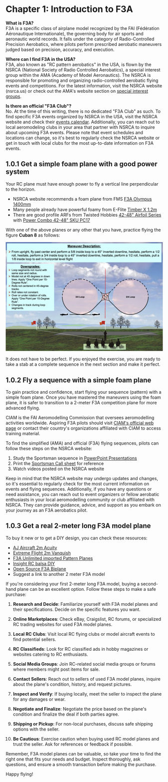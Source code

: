 # Chapter 1: Introduction to F3A

**What is F3A?**  
F3A is a specific class of airplane model recognized by the FAI (Fédération Aéronautique Internationale), the governing body for air sports and aeronautic world records. It falls under the category of Radio-Controlled Precision Aerobatics, where pilots perform prescribed aerobatic maneuvers judged based on precision, accuracy, and execution.

**Where can I find F3A in the USA?**  
F3A, also known as "RC pattern aerobatics" in the USA, is flown by the NSRCA (National Society of Radio Controlled Aerobatics), a special interest group within the AMA (Academy of Model Aeronautics). The NSRCA is responsible for promoting and organizing radio-controlled aerobatic flying events and competitions. For the latest information, visit the NSRCA website (nsrca.us) or check out the AMA's website section on [special interest groups](https://www.modelaircraft.org/about-ama/ama-organization/special-interest-groups).

**Is there an official "F3A Club"?**  
No. At the time of this writing, there is no dedicated "F3A Club" as such. To find specific F3A events organized by NSRCA in the USA, visit the NSRCA website and check their [events calendar](https://nsrca.us/index.php/eventsnewmenu/list-events). Additionally, you can reach out to local aeromodeling clubs in your area that partner with NSRCA to inquire about upcoming F3A events. Please note that event schedules and locations can change, so it's best to regularly check the NSRCA website or get in touch with local clubs for the most up-to-date information on F3A events.


## 1.0.1 Get a simple foam plane with a good power system 

Your RC plane must have enough power to fly a vertical line perpendicular to the horizon.

- NSRCA website recommends a foam plane from FMS [F3A Olympus 1400mm](https://www.horizonhobby.com/product/f3a-olympus-pnp-1400mm/FMM067P2.html)
- Many people already have powerful foamy from E-Flite [Timber X 1.2m](https://www.horizonhobby.com/product/timber-x-1.2m-pnp/EFL3875.html)
- There are good profile ARFs from Twisted Hobbies [42-48" Airfoil Series](https://twistedhobbys.com/airplanes/3d-monoplanes/42-48-airfoild-series/) with [Power Combo 42-48" SKU PC17](https://twistedhobbys.com/power-combo-42-48-mono-models/)

With one of the above planes or any other that you have, practice flying the figure **Cuban 8** as follows:

![cuban-8.png](images/cuban-8.png)

It does not have to be perfect. If you enjoyed the exercise, you are ready to take a stab at a complete sequence in the next section and make it perfect.


## 1.0.2 Fly a sequence with a simple foam plane

To gain practice and confidence, start flying your sequence (pattern) with a simple foam plane. Once you have mastered the maneuvers using the foam plane, it is safer to transition to a 2-meter F3A competition plane for more advanced flying.

CIAM is the FAI Aeromodelling Commission that oversees aeromodelling activities worldwide. Aspiring F3A pilots should visit [CIAM's official web page](https://www.fai.org/page/f3-aerobatics-training-material-judges) or contact their country's organizations affiliated with CIAM to access training material.

To find the simplified (AMA) and official (F3A) flying sequences, pilots can follow these steps on the NSRCA website:

1. Study the Sportsman sequence in [PowerPoint Presentations](https://nsrca.us/index.php/flying/sequences/powerpoints)
2. Print the [Sportsman Call sheet](https://nsrca.us/index.php/flying/sequences/call-sheets-and-aresti/sportsman-call-sheet) for reference
3. Watch videos posted on the NSRCA website

Keep in mind that the NSRCA website may undergo updates and changes, so it's essential to regularly check for the most current information on events and flying sequences. Additionally, if you have any questions or need assistance, you can reach out to event organizers or fellow aerobatic enthusiasts in your local aeromodelling community or club affiliated with NSRCA. They can provide guidance, advice, and support as you embark on your journey as an F3A aerobatics pilot.


## 1.0.3 Get a real 2-meter long F3A model plane

To buy it new or to get a DIY design, you can check these resources:

- [AJ Aircraft 2m Acuity](https://www.aj-aircraft.com/2m-acuity.html)
- [Extreme Flight 2m Vanquish](https://extremeflightrc.com/2M-Vanquish-RedWhiteYellow_p_7664.html)
- [F3A Unlimited imported Pattern Planes](https://www.f3aunlimited.com/airplanes/f3a-aircraft)
- [Insight RC balsa DIY](http://www.insightrc.com/insightrc-f3a-aircraft.html)
- [Open Source F3A Biplane](https://www.facebook.com/groups/660663817886159/)
- Suggest a link to another 2 meter F3A model

If you're considering your first 2-meter long F3A model, buying a second-hand plane can be an excellent option. Follow these steps to make a safe purchase:

1. **Research and Decide**: Familiarize yourself with F3A model planes and their specifications. Decide on the specific features you want.

2. **Online Marketplaces**: Check eBay, Craigslist, RC forums, or specialized RC trading websites for used F3A model planes.

3. **Local RC Clubs**: Visit local RC flying clubs or model aircraft events to find potential sellers.

4. **RC Classifieds**: Look for RC classified ads in hobby magazines or websites catering to RC enthusiasts.

5. **Social Media Groups**: Join RC-related social media groups or forums where members might post items for sale.

6. **Contact Sellers**: Reach out to sellers of used F3A model planes, inquire about the plane's condition, history, and request pictures.

7. **Inspect and Verify**: If buying locally, meet the seller to inspect the plane for any damages or wear.

8. **Negotiate and Finalize**: Negotiate the price based on the plane's condition and finalize the deal if both parties agree.

9. **Shipping or Pickup**: For non-local purchases, discuss safe shipping options with the seller.

10. **Be Cautious**: Exercise caution when buying used RC model planes and trust the seller. Ask for references or feedback if possible.

Remember, F3A model planes can be valuable, so take your time to find the right one that fits your needs and budget. Inspect thoroughly, ask questions, and ensure a smooth transaction before making the purchase. 

Happy flying!
